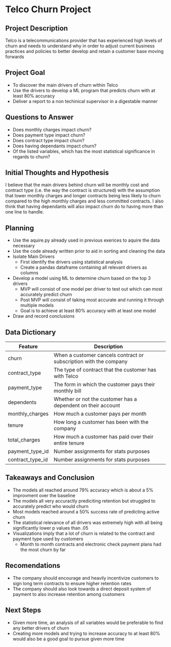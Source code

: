 # Telco Churn Project

## Project Description
Telco is a telecommunications provider that has experienced high levels of churn and needs to understand why in order to adjust current business practices and policies to better develop and retain a customer base moving forwards

## Project Goal
- To discover the main drivers of churn within Telco
- Use the drivers to develop a ML program that predicts churn with at least 80% accuracy
- Deliver a report to a non techinical supervisor in a digestable manner

## Questions to Answer
- Does monthly charges impact churn?
- Does payment type impact churn?
- Does contract type impact churn?
- Does having dependants impact churn?
- Of the listed variables, which has the most statistical significance in regards to churn?

## Initial Thoughts and Hypothesis
I believe that the main drivers behind churn will be monthly cost and contract type (i.e. the way the contract is structured) with the assumption that lower monthly charges and longer contracts being less likely to churn compared to the high monthly charges and less committed contracts. I also think that having dependants will also impact churn do to having more than one line to handle.

## Planning
- Use the aquire.py already used in previous exerices to aquire the data necessary
- Use the code already written prior to aid in sorting and cleaning the data
- Isolate Main Drivers
  - First identify the drivers using statistical analysis
  - Create a pandas dataframe containing all relevant drivers as columns
- Develop a model using ML to determine churn based on the top 3 drivers
  - MVP will consist of one model per driver to test out which can most accurately predict churn
  - Post MVP will consist of taking most accurate and running it through multiple models
  - Goal is to achieve at least 80% accuracy with at least one model
- Draw and record conclusions

## Data Dictionary
| Feature | Description |
| --- | --- |
| churn | When a customer cancels contract or subscription with the company |
| contract_type | The type of contract that the customer has with Telco |
| payment_type | The form in which the customer pays their monthly bill |
| dependents | Whether or not the customer has a dependent on their account |
| monthly_charges | How much a customer pays per month |
| tenure | How long a customer has been with the company |
| total_charges | How much a customer has paid over their entire tenure |
| payment_type_id | Number assignments for stats purposes |
| contract_type_id | Number assignments for stats purposes |

## Takeaways and Conclusion
-  The models all reached around 79% accuracy which is about a 5% improvment over the baseline
-  The models all very accuractly prediciting retention but struggled to accurately predict who would churn
  - Most models reached around a 50% success rate of predicting active churn
- The statistical relevance of all drivers was extremely high with all being significantly lower p values than .05
- Visualizations imply that a lot of churn is related to the contract and payment type used by customers
  - Month to month contracts and electronic check payment plans had the most churn by far

## Recomendations
- The company should encourage and heavily incentivize customers to sign long term contracts to ensure higher retention rates
- The company should also look towards a direct deposit system of payment to also increase retention among customers

## Next Steps
- Given more time, an analysis of all variables would be preferable to find any better drivers of churn
- Creating more models and trying to increase accuracy to at least 80% would also be a good goal to pursue given more time
